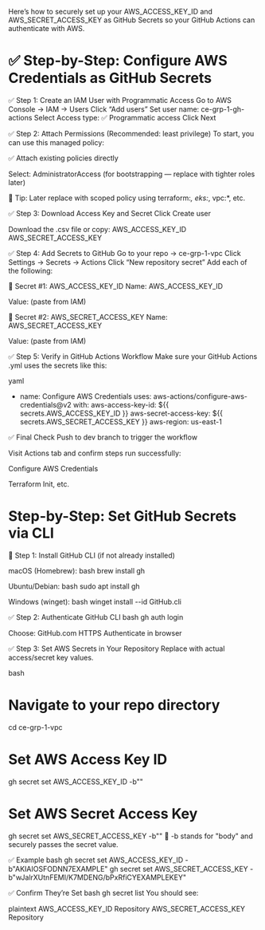 Here’s how to securely set up your AWS_ACCESS_KEY_ID and AWS_SECRET_ACCESS_KEY as GitHub Secrets so your GitHub Actions can authenticate with AWS.

# ✅ Step-by-Step: Configure AWS Credentials as GitHub Secrets
✅ Step 1: Create an IAM User with Programmatic Access
Go to AWS Console → IAM → Users
Click “Add users”
Set user name: ce-grp-1-gh-actions
Select Access type: ✅ Programmatic access
Click Next

✅ Step 2: Attach Permissions (Recommended: least privilege)
To start, you can use this managed policy:

✅ Attach existing policies directly

Select: AdministratorAccess (for bootstrapping — replace with tighter roles later)

🔐 Tip: Later replace with scoped policy using terraform:*, eks:*, vpc:*, etc.

✅ Step 3: Download Access Key and Secret
Click Create user

Download the .csv file or copy:
AWS_ACCESS_KEY_ID
AWS_SECRET_ACCESS_KEY

✅ Step 4: Add Secrets to GitHub
Go to your repo → ce-grp-1-vpc
Click Settings → Secrets → Actions
Click “New repository secret”
Add each of the following:

🔐 Secret #1: AWS_ACCESS_KEY_ID
Name: AWS_ACCESS_KEY_ID

Value: (paste from IAM)

🔐 Secret #2: AWS_SECRET_ACCESS_KEY
Name: AWS_SECRET_ACCESS_KEY

Value: (paste from IAM)

✅ Step 5: Verify in GitHub Actions Workflow
Make sure your GitHub Actions .yml uses the secrets like this:

yaml

- name: Configure AWS Credentials
  uses: aws-actions/configure-aws-credentials@v2
  with:
    aws-access-key-id: ${{ secrets.AWS_ACCESS_KEY_ID }}
    aws-secret-access-key: ${{ secrets.AWS_SECRET_ACCESS_KEY }}
    aws-region: us-east-1

✅ Final Check
Push to dev branch to trigger the workflow

Visit Actions tab and confirm steps run successfully:

Configure AWS Credentials

Terraform Init, etc.


# Step-by-Step: Set GitHub Secrets via CLI
🔁 Step 1: Install GitHub CLI (if not already installed)

macOS (Homebrew):
bash
brew install gh

Ubuntu/Debian:
bash
sudo apt install gh

Windows (winget):
bash
winget install --id GitHub.cli

✅ Step 2: Authenticate GitHub CLI
bash
gh auth login

Choose:
GitHub.com
HTTPS
Authenticate in browser

✅ Step 3: Set AWS Secrets in Your Repository
Replace <your-value> with actual access/secret key values.

bash
# Navigate to your repo directory
cd ce-grp-1-vpc

# Set AWS Access Key ID
gh secret set AWS_ACCESS_KEY_ID -b"<your-access-key-id>"

# Set AWS Secret Access Key
gh secret set AWS_SECRET_ACCESS_KEY -b"<your-secret-access-key>"
🔐 -b stands for "body" and securely passes the secret value.

✅ Example
bash
gh secret set AWS_ACCESS_KEY_ID -b"AKIAIOSFODNN7EXAMPLE"
gh secret set AWS_SECRET_ACCESS_KEY -b"wJalrXUtnFEMI/K7MDENG/bPxRfiCYEXAMPLEKEY"

✅ Confirm They’re Set
bash
gh secret list
You should see:

plaintext
AWS_ACCESS_KEY_ID       Repository
AWS_SECRET_ACCESS_KEY   Repository
